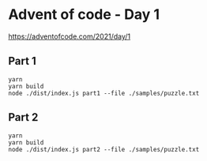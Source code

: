 # Advent of code - Day 1

https://adventofcode.com/2021/day/1

## Part 1

```shell
yarn
yarn build
node ./dist/index.js part1 --file ./samples/puzzle.txt
```

## Part 2

```shell
yarn
yarn build
node ./dist/index.js part2 --file ./samples/puzzle.txt
```
